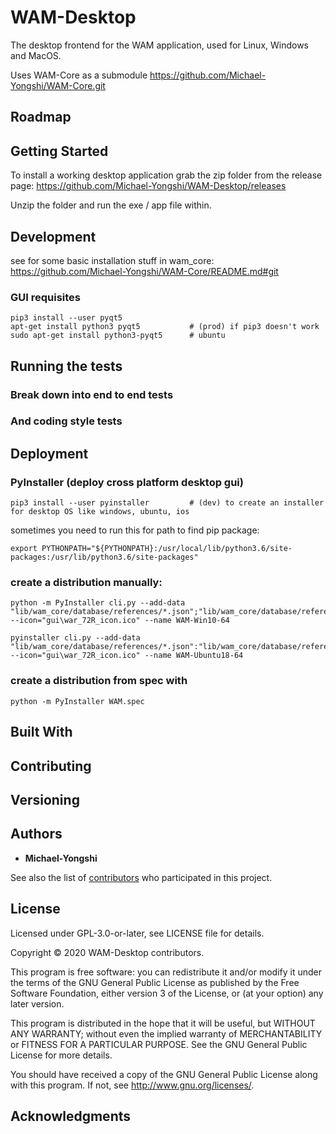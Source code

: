 # WAM-Desktop
The desktop frontend for the WAM application, used for Linux, Windows and MacOS.

Uses WAM-Core as a submodule
https://github.com/Michael-Yongshi/WAM-Core.git


## Roadmap

## Getting Started

To install a working desktop application grab the zip folder from the release page:
https://github.com/Michael-Yongshi/WAM-Desktop/releases

Unzip the folder and run the exe / app file within.

## Development

see for some basic installation stuff in wam_core:
https://github.com/Michael-Yongshi/WAM-Core/README.md#git

### GUI requisites

```
pip3 install --user pyqt5
apt-get install python3 pyqt5           # (prod) if pip3 doesn't work
sudo apt-get install python3-pyqt5      # ubuntu
```

## Running the tests


### Break down into end to end tests



### And coding style tests



## Deployment

### PyInstaller (deploy cross platform desktop gui)
```
pip3 install --user pyinstaller         # (dev) to create an installer for desktop OS like windows, ubuntu, ios
```

sometimes you need to run this for path to find pip package:
```
export PYTHONPATH="${PYTHONPATH}:/usr/local/lib/python3.6/site-packages:/usr/lib/python3.6/site-packages"
```

### create a distribution manually: 
```
python -m PyInstaller cli.py --add-data "lib/wam_core/database/references/*.json";"lib/wam_core/database/references/" --icon="gui\war_72R_icon.ico" --name WAM-Win10-64

pyinstaller cli.py --add-data "lib/wam_core/database/references/*.json":"lib/wam_core/database/references/" --icon="gui\war_72R_icon.ico" --name WAM-Ubuntu18-64
```


### create a distribution from spec with 
```
python -m PyInstaller WAM.spec
```
<!-- python -m PyInstaller WAM_OF.spec -->

## Built With



## Contributing



## Versioning



## Authors

* **Michael-Yongshi** 

See also the list of [contributors](https://github.com/your/project/contributors) who participated in this project.

## License

Licensed under GPL-3.0-or-later, see LICENSE file for details.

Copyright © 2020 WAM-Desktop contributors.

This program is free software: you can redistribute it and/or modify it under the terms of the GNU General Public License as published by the Free Software Foundation, either version 3 of the License, or (at your option) any later version.

This program is distributed in the hope that it will be useful, but WITHOUT ANY WARRANTY; without even the implied warranty of MERCHANTABILITY or FITNESS FOR A PARTICULAR PURPOSE. See the GNU General Public License for more details.

You should have received a copy of the GNU General Public License along with this program. If not, see http://www.gnu.org/licenses/.


## Acknowledgments
